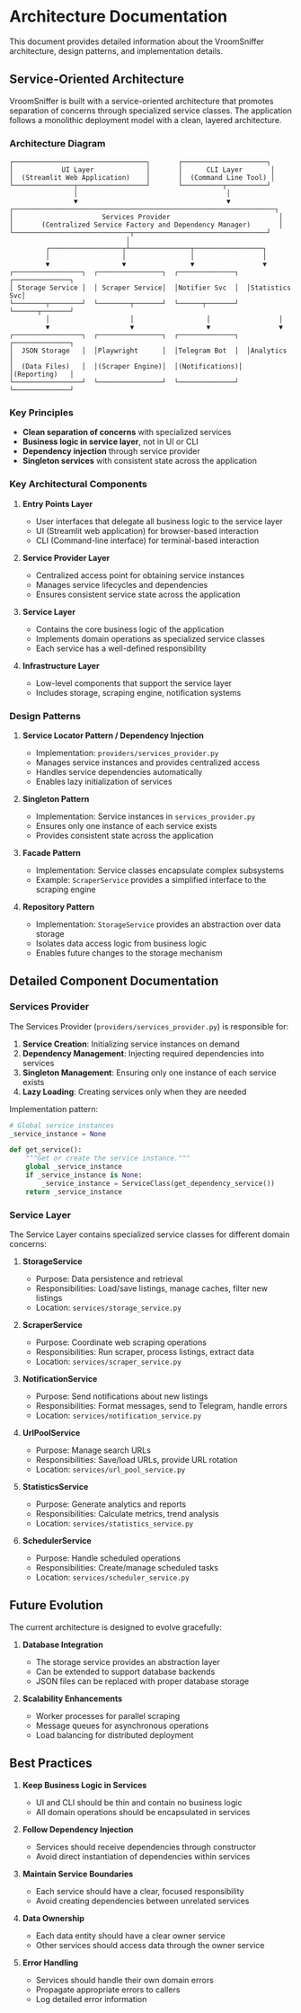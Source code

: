 # Architecture Documentation

This document provides detailed information about the VroomSniffer architecture, design patterns, and implementation details.

## Service-Oriented Architecture

VroomSniffer is built with a service-oriented architecture that promotes separation of concerns through specialized service classes. The application follows a monolithic deployment model with a clean, layered architecture.

### Architecture Diagram

```
┌─────────────────────────────────┐       ┌─────────────────────┐
│            UI Layer             │       │      CLI Layer       │
│  (Streamlit Web Application)    │       │  (Command Line Tool) │
└───────────────┬─────────────────┘       └──────────┬──────────┘
                │                                     │
                ▼                                     ▼
┌─────────────────────────────────────────────────────────────────┐
│                      Services Provider                           │
│       (Centralized Service Factory and Dependency Manager)       │
└─────────────────────────────┬─────────────────────────────────┘
                             │
         ┌──────────────────┬┴───────────────┬─────────────────┐
         │                  │                │                 │
         ▼                  ▼                ▼                 ▼
┌─────────────────┐  ┌────────────────┐  ┌──────────────┐  ┌──────────────┐
│ Storage Service │  │ Scraper Service│  │Notifier Svc  │  │Statistics Svc│
└────────┬────────┘  └────────┬───────┘  └──────┬───────┘  └──────┬───────┘
         │                    │                  │                 │
         ▼                    ▼                  ▼                 ▼
┌─────────────────┐  ┌────────────────┐  ┌──────────────┐  ┌──────────────┐
│  JSON Storage   │  │Playwright      │  │Telegram Bot  │  │Analytics     │
│  (Data Files)   │  │(Scraper Engine)│  │(Notifications)│  │(Reporting)   │
└─────────────────┘  └────────────────┘  └──────────────┘  └──────────────┘
```

### Key Principles

- **Clean separation of concerns** with specialized services
- **Business logic in service layer**, not in UI or CLI
- **Dependency injection** through service provider
- **Singleton services** with consistent state across the application

### Key Architectural Components

1. **Entry Points Layer**
   - User interfaces that delegate all business logic to the service layer
   - UI (Streamlit web application) for browser-based interaction
   - CLI (Command-line interface) for terminal-based interaction

2. **Service Provider Layer**
   - Centralized access point for obtaining service instances
   - Manages service lifecycles and dependencies
   - Ensures consistent service state across the application

3. **Service Layer**
   - Contains the core business logic of the application
   - Implements domain operations as specialized service classes
   - Each service has a well-defined responsibility

4. **Infrastructure Layer**
   - Low-level components that support the service layer
   - Includes storage, scraping engine, notification systems

### Design Patterns

1. **Service Locator Pattern / Dependency Injection**
   - Implementation: `providers/services_provider.py`
   - Manages service instances and provides centralized access
   - Handles service dependencies automatically
   - Enables lazy initialization of services

2. **Singleton Pattern**
   - Implementation: Service instances in `services_provider.py`
   - Ensures only one instance of each service exists
   - Provides consistent state across the application

3. **Facade Pattern**
   - Implementation: Service classes encapsulate complex subsystems
   - Example: `ScraperService` provides a simplified interface to the scraping engine

4. **Repository Pattern**
   - Implementation: `StorageService` provides an abstraction over data storage
   - Isolates data access logic from business logic
   - Enables future changes to the storage mechanism

## Detailed Component Documentation

### Services Provider

The Services Provider (`providers/services_provider.py`) is responsible for:

1. **Service Creation**: Initializing service instances on demand
2. **Dependency Management**: Injecting required dependencies into services
3. **Singleton Management**: Ensuring only one instance of each service exists
4. **Lazy Loading**: Creating services only when they are needed

Implementation pattern:

```python
# Global service instances
_service_instance = None

def get_service():
    """Get or create the service instance."""
    global _service_instance
    if _service_instance is None:
        _service_instance = ServiceClass(get_dependency_service())
    return _service_instance
```

### Service Layer

The Service Layer contains specialized service classes for different domain concerns:

1. **StorageService**
   - Purpose: Data persistence and retrieval
   - Responsibilities: Load/save listings, manage caches, filter new listings
   - Location: `services/storage_service.py`

2. **ScraperService**
   - Purpose: Coordinate web scraping operations
   - Responsibilities: Run scraper, process listings, extract data
   - Location: `services/scraper_service.py`

3. **NotificationService**
   - Purpose: Send notifications about new listings
   - Responsibilities: Format messages, send to Telegram, handle errors
   - Location: `services/notification_service.py`

4. **UrlPoolService**
   - Purpose: Manage search URLs
   - Responsibilities: Save/load URLs, provide URL rotation
   - Location: `services/url_pool_service.py`

5. **StatisticsService**
   - Purpose: Generate analytics and reports
   - Responsibilities: Calculate metrics, trend analysis
   - Location: `services/statistics_service.py`

6. **SchedulerService**
   - Purpose: Handle scheduled operations
   - Responsibilities: Create/manage scheduled tasks
   - Location: `services/scheduler_service.py`

## Future Evolution

The current architecture is designed to evolve gracefully:

1. **Database Integration**
   - The storage service provides an abstraction layer
   - Can be extended to support database backends
   - JSON files can be replaced with proper database storage

2. **Scalability Enhancements**
   - Worker processes for parallel scraping
   - Message queues for asynchronous operations
   - Load balancing for distributed deployment

## Best Practices

1. **Keep Business Logic in Services**
   - UI and CLI should be thin and contain no business logic
   - All domain operations should be encapsulated in services

2. **Follow Dependency Injection**
   - Services should receive dependencies through constructor
   - Avoid direct instantiation of dependencies within services

3. **Maintain Service Boundaries**
   - Each service should have a clear, focused responsibility
   - Avoid creating dependencies between unrelated services

4. **Data Ownership**
   - Each data entity should have a clear owner service
   - Other services should access data through the owner service

5. **Error Handling**
   - Services should handle their own domain errors
   - Propagate appropriate errors to callers
   - Log detailed error information
